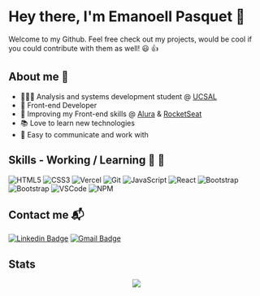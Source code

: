 # Hey there, I'm Emanoell Pasquet 👋

 Welcome to my Github. Feel free check out my projects, would be cool if you could contribute with them as well! 😃 👍



## About me 👨


* 👨🏻‍🎓 Analysis and systems development student @ [UCSAL](https://www.ucsal.br/)
* 🚧 Front-end Developer
* 🌱 Improving my Front-end skills @ [Alura](https://www.alura.com.br/) & [RocketSeat](https://rocketseat.com.br/)
* 📚 Love to learn new technologies
* 👯 Easy to communicate and work with
  

## Skills - Working / Learning 🎯 🚀

![HTML5](https://img.shields.io/badge/HTML5-orange?style=for-the-badge&logo=html5)
![CSS3](https://img.shields.io/badge/CSS3-blue?style=for-the-badge&logo=css3)
![Vercel](https://img.shields.io/badge/Vercel-black?style=for-the-badge&logo=vercel)
![Git](https://img.shields.io/badge/Git-lightgray?style=for-the-badge&logo=git)
![JavaScript](https://img.shields.io/badge/JavaScript-yellow?style=for-the-badge&logo=javascript)
![React](https://img.shields.io/badge/React-black?style=for-the-badge&logo=react)
![Bootstrap](https://img.shields.io/badge/BootStrap-blueviolet?style=for-the-badge&logo=bootstrap)
![Bootstrap](https://img.shields.io/badge/heroku-black?style=for-the-badge&logo=Heroku)
![VSCode](https://img.shields.io/badge/VSCode-blue?style=for-the-badge&logo=visual-studio-code)
![NPM](https://img.shields.io/badge/npm-yellowgreen?style=for-the-badge&logo=npm)




## Contact me  	📬 

 [![Linkedin Badge](https://img.shields.io/badge/-LinkedIn-blue?style=flat-square&logo=Linkedin&logoColor=white&link=https://www.linkedin.com/in/emmanoell-pasquet-35b791174//)](https://www.linkedin.com/in/emmanoell-pasquet-35b791174/) 
[![Gmail Badge](https://img.shields.io/badge/Gmail-c14438?style=flat-square&logo=Gmail&logoColor=white&link=mailto:emanoell.pasquet@gmail.com)](mailto:emanoell.pasquet@gmail.com)


## Stats

<p align="center">
  <img src="https://github-readme-stats.vercel.app/api?username=EmanoellPasquet&theme=tokyonight&show_icons=true"></img>
</p>

